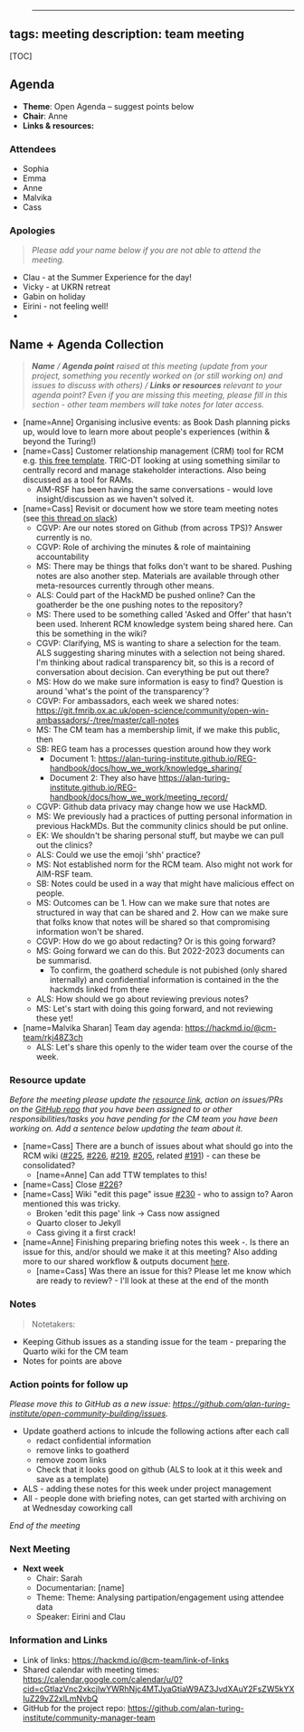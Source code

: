 > ---
tags: meeting
description: team meeting
---

[TOC]

## Agenda

* **Theme**: Open Agenda – suggest points below
* **Chair**: Anne
* **Links & resources:**

### Attendees
* Sophia
* Emma
* Anne
* Malvika
* Cass

### Apologies
> *Please add your name below if you are not able to attend the meeting.*
* Clau - at the Summer Experience for the day!
* Vicky - at UKRN retreat
* Gabin on holiday
* Eirini - not feeling well!
* 

## Name + Agenda Collection
> ***Name** / **Agenda point** raised at this meeting (update from your project, something you recently worked on (or still working on) and issues to discuss with others) / **Links or resources** relevant to your agenda point? Even if you are missing this meeting, please fill in this section - other team members will take notes for later access.* 
* [name=Anne] Organising inclusive events: as Book Dash planning picks up, would love to learn more about people's experiences (within & beyond the Turing!)
* [name=Cass] Customer relationship management (CRM) tool for RCM e.g. [this free template](https://docs.google.com/spreadsheets/d/1EwLkYUE_zS33uw4VZUcldNJrL-p4FeWB3rybYnSOLKw/edit#gid=1014948252). TRIC-DT looking at using something similar to centrally record and manage stakeholder interactions. Also being discussed as a tool for RAMs. 
    * AIM-RSF has been having the same conversations - would love insight/discussion as we haven't solved it. 
* [name=Cass] Revisit or document how we store team meeting notes (see [this thread on slack](https://alan-turing-institute.slack.com/archives/C04RN9A6Z6C/p1689074471369659))
    * CGVP: Are our notes stored on Github (from across TPS)? Answer currently is no.
    * CGVP: Role of archiving the minutes & role of maintaining accountability 
    * MS: There may be things that folks don't want to be shared. Pushing notes are also another step. Materials are available through other meta-resources currently through other means.
    * ALS: Could part of the HackMD be pushed online? Can the goatherder be the one pushing notes to the repository?
    * MS: There used to be something called 'Asked and Offer' that hasn't been used. Inherent RCM knowledge system being shared here. Can this be something in the wiki?
    * CGVP: Clarifying, MS is wanting to share a selection for the team. ALS suggesting sharing minutes with a selection not being shared. I'm thinking about radical transparency bit, so this is a record of conversation about decision. Can everything be put out there? 
    * MS: How do we make sure information is easy to find? Question is around 'what's the point of the transparency'?
    * CGVP: For ambassadors, each week we shared notes: https://git.fmrib.ox.ac.uk/open-science/community/open-win-ambassadors/-/tree/master/call-notes
    * MS: The CM team has a membership limit, if we make this public, then 
    * SB: REG team has a processes question around how they work
        * Document 1: https://alan-turing-institute.github.io/REG-handbook/docs/how_we_work/knowledge_sharing/
        * Document 2: They also have https://alan-turing-institute.github.io/REG-handbook/docs/how_we_work/meeting_record/
    * CGVP: Github data privacy may change how we use HackMD.
    * MS: We previously had a practices of putting personal information in previous HackMDs. But the community clinics should be put online. 
    * EK: We shouldn't be sharing personal stuff, but maybe we can pull out the clinics?
    * ALS: Could we use the emoji 'shh' practice?
    * MS: Not established norm for the RCM team. Also might not work for AIM-RSF team.
    * SB: Notes could be used in a way that might have malicious effect on people.
    * MS: Outcomes can be 1. How can we make sure that notes are structured in way that can be shared and 2. How can we make sure that folks know that notes will be shared so that compromising information won't be shared.
    * CGVP: How do we go about redacting? Or is this going forward?
    * MS: Going forward we can do this. But 2022-2023 documents can be summarisd. 
        * To confirm, the goatherd schedule is not pubished (only shared internally) and confidential information is contained in the the hackmds linked from there 
    * ALS: How should we go about reviewing previous notes?
    * MS: Let's start with doing this going forward, and not reviewing these yet!
* [name=Malvika Sharan] Team day agenda: https://hackmd.io/@cm-team/rkj48Z3ch
    * ALS: Let's share this openly to the wider team over the course of the week.

### Resource update
*Before the meeting please update the [resource link](https://docs.google.com/spreadsheets/d/1pegEKZe0l6txwvJi1w8BB2OMzH3ov7tASH8ziC8xg5k/edit#gid=0), action on issues/PRs on the [GitHub repo](https://github.com/alan-turing-institute/open-community-building) that you have been assigned to or other responsibilities/tasks you have pending for the CM team you have been working on. Add a sentence below updating the team about it.*

* [name=Cass] There are a bunch of issues about what should go into the RCM wiki ([#225](https://github.com/alan-turing-institute/open-research-community-management/issues/225), [#226](https://github.com/alan-turing-institute/open-research-community-management/issues/226), [#219](https://github.com/alan-turing-institute/open-research-community-management/issues/219), [#205](https://github.com/alan-turing-institute/open-research-community-management/issues/205), related [#191](https://github.com/alan-turing-institute/open-research-community-management/issues/119)) - can these be consolidated?
    * [name=Anne] Can add TTW templates to this!
* [name=Cass] Close [#226](https://github.com/alan-turing-institute/open-research-community-management/issues/226)?
* [name=Cass] Wiki "edit this page" issue [#230](https://github.com/alan-turing-institute/open-research-community-management/issues/230) - who to assign to? Aaron mentioned this was tricky.
    * Broken 'edit this page' link -> Cass now assigned
    * Quarto closer to Jekyll
    * Cass giving it a first crack!
* [name=Anne] Finishing preparing briefing notes this week -. Is there an issue for this, and/or should we make it at this meeting? Also adding more to our shared workflow & outputs document [here](https://docs.google.com/spreadsheets/d/1pegEKZe0l6txwvJi1w8BB2OMzH3ov7tASH8ziC8xg5k/edit#gid=0).
    * [name=Cass] Was there an issue for this? Please let me know which are ready to review? - I'll look at these at the end of the month

### Notes
> Notetakers: 
*  Keeping Github issues as a standing issue for the team - preparing the Quarto wiki for the CM team
*  Notes for points are above


### Action points for follow up
*Please move this to GitHub as a new issue: https://github.com/alan-turing-institute/open-community-building/issues.*
* Update goatherd actions to inlcude the following actions after each call
    * redact confidential information 
    * remove links to goatherd
    * remove zoom links
    * Check that it looks good on github (ALS to look at it this week and save as a template)
* ALS - adding these notes for this week under project management
* All - people done with briefing notes, can get started with archiving on at Wednesday coworking call

*End of the meeting*

### Next Meeting

* **Next week**
    * Chair: Sarah
    * Documentarian: [name]
    * Theme: Theme: Analysing partipation/engagement using attendee data
    * Speaker: Eirini and Clau

### Information and Links  

* Link of links: https://hackmd.io/@cm-team/link-of-links
* Shared calendar with meeting times: https://calendar.google.com/calendar/u/0?cid=cGtlazVnc2xkcjlwYWRhNjc4MTJyaGtiaW9AZ3JvdXAuY2FsZW5kYXIuZ29vZ2xlLmNvbQ
* GitHub for the project repo: https://github.com/alan-turing-institute/community-manager-team